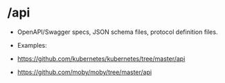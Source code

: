 # /api

- OpenAPI/Swagger specs, JSON schema files, protocol definition files.

- Examples:
- https://github.com/kubernetes/kubernetes/tree/master/api
- https://github.com/moby/moby/tree/master/api